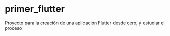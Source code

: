 # primer_flutter
Proyecto para la creación de una aplicación Flutter desde cero, y estudiar el proceso